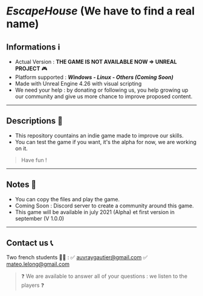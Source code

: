 # _EscapeHouse_ (We have to find a real name)

## Informations ℹ️
- Actual Version : **THE GAME IS NOT AVAILABLE NOW => UNREAL PROJECT** 🎮
- Platform supported : ***Windows - Linux - Others (Coming Soon)***
- Made with Unreal Engine 4.26 with visual scripting
- We need your help : by donating or following us, you help growing up our community and give us more chance to improve proposed content.
-------------------------------------------------------------------------------------------------------------------------------------------------------------------------
## Descriptions 🔎
 - This repository countains an indie game made to improve our skills.
 - You can test the game if you want, it's the alpha for now, we are working on it.
> Have fun !
-------------------------------------------------------------------------------------------------------------------------------------------------------------------------
## Notes 📜
- You can copy the files and play the game.
- Coming Soon : Discord server to create a community around this game.
- This game will be available in july 2021 (Alpha) et first version in september (V 1.0.0)
-------------------------------------------------------------------------------------------------------------------------------------------------------------------------
## Contact us 📞
Two french students 👨‍🎓 :
✅ auvraygautier@gmail.com
✅ mateo.lelong@gmail.com
> ❓ We are available to answer all of your questions : we listen to the players ❓
